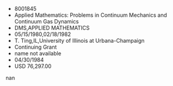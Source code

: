 
* 8001845
* Applied Mathematics: Problems in Continuum Mechanics and Continuum Gas Dynamics
* DMS,APPLIED MATHEMATICS
* 05/15/1980,02/18/1982
* T. Ting,IL,University of Illinois at Urbana-Champaign
* Continuing Grant
*   name not available
* 04/30/1984
* USD 76,297.00

nan
